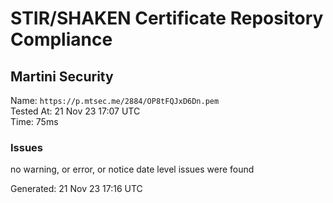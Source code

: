 # STIR/SHAKEN Certificate Repository Compliance

## Martini Security

Name: `https://p.mtsec.me/2884/OP8tFQJxD6Dn.pem`\
Tested At: 21 Nov 23 17:07 UTC\
Time: 75ms

### Issues

no warning, or error, or notice date level issues were found

Generated: 21 Nov 23 17:16 UTC
